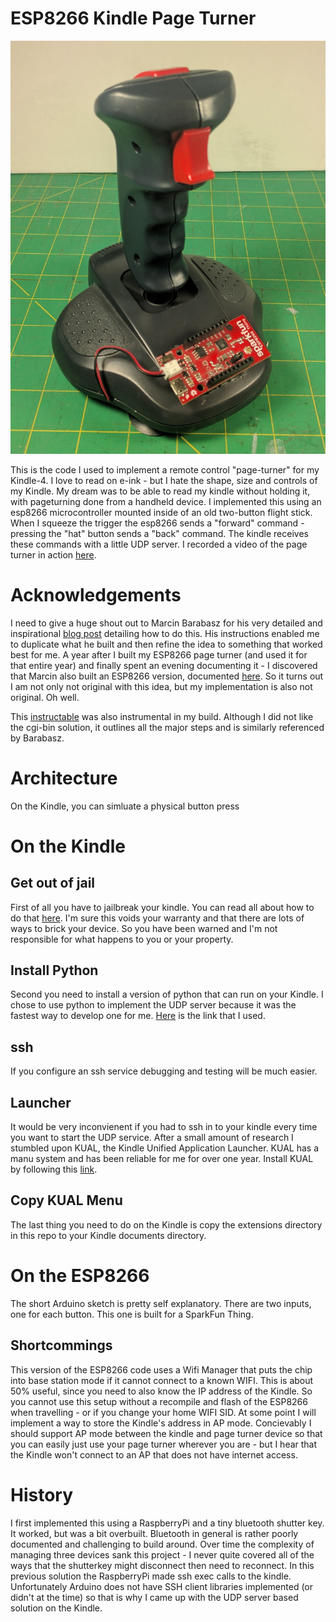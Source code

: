 # ESP8266 Kindle Page Turner

![Image of the modified joystick](images/joystick.jpg)

This is the code I used to implement a remote control "page-turner" for my Kindle-4. I love to read on e-ink - but I hate the shape, size and controls of my Kindle. My dream was to be able to read my kindle without holding it, with pageturning done from a handheld device. I implemented this using an esp8266 microcontroller mounted inside of an old two-button flight stick. When I squeeze the trigger the esp8266 sends a "forward" command - pressing the "hat" button sends a "back" command. The kindle receives these commands with a little UDP server. I recorded a video of the page turner in action [here](https://youtu.be/Jo5wLgGRHSQ).

# Acknowledgements
I need to give a huge shout out to Marcin Barabasz for his very detailed and inspirational [blog post](https://mbarabasz.wordpress.com/2013/11/20/kindle-remote-page-turner/) detailing how to do this. His instructions enabled me to duplicate what he built and then refine the idea to something that worked best for me. A year after I built my ESP8266 page turner (and used it for that entire year) and finally spent an evening documenting it -  I discovered that Marcin also built an ESP8266 version, documented [here](https://mbarabasz.wordpress.com/2015/04/20/esp8266-kindle-remote-page-turner/). So it turns out I am not only not original with this idea, but my implementation is also not original. Oh well.

This [instructable](http://www.instructables.com/id/Kindle-Web-Remote-Control/) was also instrumental in my build. Although I did not like the cgi-bin solution, it outlines all the major steps and is similarly referenced by Barabasz.

# Architecture
On the Kindle, you can simluate a physical button press

# On the Kindle
## Get out of jail
First of all you have to jailbreak your kindle. You can read all about how to do that [here](https://wiki.mobileread.com/wiki/Kindle4NTHacking#Jailbreak). I'm sure this voids your warranty and that there are lots of ways to brick your device. So you have been warned and I'm not responsible for what happens to you or your property.
## Install Python
Second you need to install a version of python that can run on your Kindle. I chose to use python to implement the UDP server because it was the fastest way to develop one for me. [Here](https://www.mobileread.com/forums/showthread.php?t=153930) is the link that I used.
## ssh
If you configure an ssh service debugging and testing will be much easier.
## Launcher
It would be very inconvienent if you had to ssh in to your kindle every time you want to start the UDP service. After a small amount of research I stumbled upon KUAL, the Kindle Unified Application Launcher. KUAL has a manu system and has been reliable for me for over one year. Install KUAL by following this [link](https://www.mobileread.com/forums/showthread.php?t=203326).
## Copy KUAL Menu
The last thing you need to do on the Kindle is copy the extensions directory in this repo to your Kindle documents directory.

# On the ESP8266
The short Arduino sketch is pretty self explanatory. There are two inputs, one for each button. This one is built for a SparkFun Thing. 
## Shortcommings
This version of the ESP8266 code uses a Wifi Manager that puts the chip into base station mode if it cannot connect to a known WIFI. This is about 50% useful, since you need to also know the IP address of the Kindle. So you cannot use this setup without a recompile and flash of the ESP8266 when travelling - or if you change your home WIFI SID. At some point I will implement a way to store the Kindle's address in AP mode. Concievably I should support AP mode between the kindle and page turner device so that you can easily just use your page turner wherever you are - but I hear that the Kindle won't connect to an AP that does not have internet access.

# History
I first implemented this using a RaspberryPi and a tiny bluetooth shutter key. It worked, but was a bit overbuilt. Bluetooth in general is rather poorly documented and challenging to build around. Over time the complexity of managing three devices sank this project - I never quite covered all of the ways that the shutterkey might disconnect then need to reconnect. In this previous solution the RaspberryPi made ssh exec calls to the kindle. Unfortunately Arduino does not have SSH client libraries implemented (or didn't at the time) so that is why I came up with the UDP server based solution on the Kindle.

